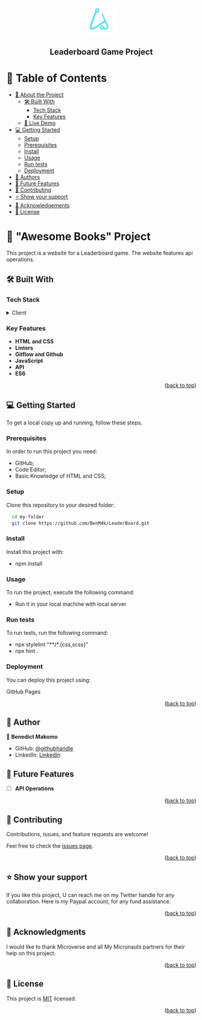 <a name="readme-top"></a>

<div align="center">
  <img src="src/assets/celec.png" alt="logo" width="80"  height="80" />
  <br/>

  <h2><b>Leaderboard Game Project</b></h2>

</div>

# 📗 Table of Contents

- [📖 About the Project](#about-project)
  - [🛠 Built With](#built-with)
    - [Tech Stack](#tech-stack)
    - [Key Features](#key-features)
  - [🚀 Live Demo](#live-demo)
- [💻 Getting Started](#getting-started)
  - [Setup](#setup)
  - [Prerequisites](#prerequisites)
  - [Install](#install)
  - [Usage](#usage)
  - [Run tests](#run-tests)
  - [Deployment](#triangular_flag_on_post-deployment)
- [👥 Authors](#authors)
- [🔭 Future Features](#future-features)
- [🤝 Contributing](#contributing)
- [⭐️ Show your support](#support)
- [🙏 Acknowledgements](#acknowledgements)
- [📝 License](#license)


# 📖 "Awesome Books" Project <a name="about-project"></a>

This project is a website for a Leaderboard game. The website features api operations.

## 🛠 Built With <a name="built-with"></a>

### Tech Stack <a name="tech-stack"></a>

<details>
  <summary>Client</summary>
  <ul>
    <li><a href="https://rhtml.com/">HTML and CSS</a></li>
    <li><a href="https://javascript.com/">Javascript</a></li>
    <li><a href="https://sass.com/">css</a></li>
  </ul>
</details>

### Key Features <a name="key-features"></a>

- **HTML and CSS**
- **Linters**
- **Gitflow and Github**
- **JavaScript**
- **API**
- **ES6**

<p align="right">(<a href="#readme-top">back to top</a>)</p>

<!-- ## 🚀 Live Demo <a name="live-demo"></a>

- [Live Demo Link](https://benm4k.github.io/AwesomeBooksProject/) -->

<!-- <p align="right">(<a href="#readme-top">back to top</a>)</p> -->


<!-- GETTING STARTED -->

## 💻 Getting Started <a name="getting-started"></a>


To get a local copy up and running, follow these steps.

### Prerequisites

In order to run this project you need: 
- GitHub;
- Code Editor;
- Basic Knowledge of HTML and CSS;


### Setup

Clone this repository to your desired folder:
```sh
  cd my-folder
  git clone https://github.com/BenM4k/LeaderBoard.git
```


### Install

Install this project with:
- npm install

<!--
Example command:

```sh
  cd my-project
  gem install
```
--->

### Usage

To run the project, execute the following command:

- Run it in your local machine with local server

### Run tests

To run tests, run the following command:

- npx stylelint "**/*.{css,scss}"
- npx hint .

### Deployment

You can deploy this project using:

GitHub Pages

<p align="right">(<a href="#readme-top">back to top</a>)</p>

<!-- AUTHORS -->

## 👥 Author <a name="authors"></a>

👤 **Benedict Makomo**

- GitHub: [@githubhandle](https://github.com/BenM4k)
- LinkedIn: [LinkedIn](https://www.linkedin.com/in/b%C3%A9n%C3%A9dict-makomo-885856248/)


## 🔭 Future Features <a name="future-features"></a>

- [ ] **API Operations**


<p align="right">(<a href="#readme-top">back to top</a>)</p>


## 🤝 Contributing <a name="contributing"></a>

Contributions, issues, and feature requests are welcome!

Feel free to check the [issues page](https://github.com/BenM4k/LeaderBoard/issues).

<p align="right">(<a href="#readme-top">back to top</a>)</p>

## ⭐️ Show your support <a name="support"></a>

If you like this project, U can reach me on my Twitter handle for any collaboration. Here is my Paypal account, for any fund assistance.

<p align="right">(<a href="#readme-top">back to top</a>)</p>

## 🙏 Acknowledgments <a name="acknowledgements"></a>

I would like to thank Microverse and all My Micronauts partners for their help on this project.

<p align="right">(<a href="#readme-top">back to top</a>)</p>


## 📝 License <a name="license"></a>

This project is [MIT](./LICENSE) licensed.


<p align="right">(<a href="#readme-top">back to top</a>)</p>